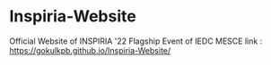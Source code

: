 # Inspiria-Website

Official Website of INSPIRIA '22 
Flagship Event of IEDC MESCE
link : https://gokulkpb.github.io/Inspiria-Website/
